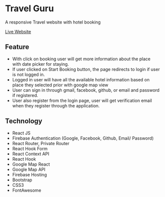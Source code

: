 # Travel Guru

A responsive Travel website with hotel booking

[Live Website](https://travel-guru-748bc.web.app/)

## Feature

- With click on booking user will get more information about the place with date picker for staying.
- If user clicked on Start Booking button, the page redirects to login if user is not logged in.
- Logged in user will have all the available hotel information based on place they selected prior with google map view
- User can sign in through gmail, facebook, github, or email and password if registered.
- User also register from the login page, user will get verification email when they register through the application.

## Technology

- React JS
- Firebase Authentication (Google, Facebook, Github, Email/ Password)
- React Router, Private Router
- React Hook Form
- React Context API
- React Hook
- Google Map React
- Google Map API
- Firebase Hosting
- Bootstrap
- CSS3
- FontAwesome

